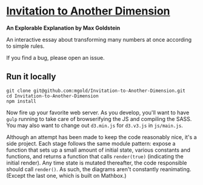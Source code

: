 # [Invitation to Another Dimension](http://maxgoldste.in/itad/)
**An Explorable Explanation by Max Goldstein**

An interactive essay about transforming many numbers at once according to simple rules.

If you find a bug, please open an issue.

## Run it locally
```
git clone git@github.com:mgold/Invitation-to-Another-Dimension.git
cd Invitation-to-Another-Dimension
npm install
```
Now fire up your favorite web server. As you develop, you'll want to have `gulp` running to take care of browserifying
the JS and compiling the SASS. You may also want to change out `d3.min.js` for `d3.v3.js` in `js/main.js`.

Although an attempt has been made to keep the code reasonably nice, it's a side project. Each stage follows the same
module pattern: expose a function that sets up a small amount of initial state, various constants and functions, and
returns a function that calls `render(true)` (indicating the initial render). Any time state is mutated thereafter, the
code responsible should call `render()`. As such, the diagrams aren't constantly reanimating. (Except the last one,
which is built on Mathbox.)
